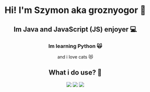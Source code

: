 <h1 align="center">Hi! I'm Szymon aka groznyogor 👋</h1>

<h2 align="center">Im Java and JavaScript (JS) enjoyer 💻</h2>

<h3 align="center">Im learning Python 🙀</h3>
<p align="center"> and i love cats 😻</p>

<h2 align="center">What i do use? 🗿</h2>

<p align="center">
  <img src="https://img.shields.io/badge/YouTube-FF0000?style=for-the-badge&logo=youtube&logoColor=white">
  <img src="https://img.shields.io/badge/intellijidea-000000?style=for-the-badge&logo=intellijidea&logoColor=white"> 
  <img src="https://img.shields.io/badge/Discord-7289DA?style=for-the-badge&logo=discord&logoColor=white">
